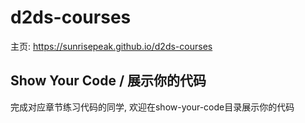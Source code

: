 # d2ds-courses

主页: https://sunrisepeak.github.io/d2ds-courses

## Show Your Code / 展示你的代码

完成对应章节练习代码的同学, 欢迎在show-your-code目录展示你的代码
